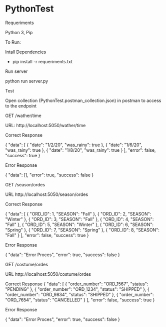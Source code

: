 # PythonTest

Requeriments

Python 3, 
Pip

To Run:

Intall Dependencies

- pip install -r requeriments.txt

Run server

python run server.py

Test

Open collection (PythonTest.postman_collection.json) in postman to access to the endpoint

GET /wather/time

URL: http://localhost:5050/wather/time

Correct Response

{
    "data": [
        {
            "date": "1/2/20",
            "was_rainy": true
        },
        {
            "date": "1/6/20",
            "was_rainy": true
        },
        {
            "date": "1/8/20",
            "was_rainy": true
        }
    ],
    "error": false,
    "success": true
}

Error Response 

{
    "data": [],
    "error": true,
    "success": false
}

GET /season/ordes

URL http://localhost:5050/season/ordes

Correct Response

{
    "data": [
        {
            "ORD_ID": 1,
            "SEASON": "Fall"
        },
        {
            "ORD_ID": 2,
            "SEASON": "Winter"
        },
        {
            "ORD_ID": 3,
            "SEASON": "Fall"
        },
        {
            "ORD_ID": 4,
            "SEASON": "Fall"
        },
        {
            "ORD_ID": 5,
            "SEASON": "Winter"
        },
        {
            "ORD_ID": 6,
            "SEASON": "Spring"
        },
        {
            "ORD_ID": 7,
            "SEASON": "Spring"
        },
        {
            "ORD_ID": 8,
            "SEASON": "Fall"
        }
    ],
    "error": false,
    "success": true
}

Error Response

{
    "data": "Error Proces",
    "error": true,
    "success": false
}

GET /costume/ordes

URL http://localhost:5050/costume/ordes

Correct Response 
{
    "data": [
        {
            "order_number": "ORD_1567",
            "status": "PENDING"
        },
        {
            "order_number": "ORD_1234",
            "status": "SHIPPED"
        },
        {
            "order_number": "ORD_9834",
            "status": "SHIPPED"
        },
        {
            "order_number": "ORD_7654",
            "status": "CANCELLED"
        }
    ],
    "error": false,
    "success": true
}

Error Response

{
    "data": "Error Proces",
    "error": true,
    "success": false
}
